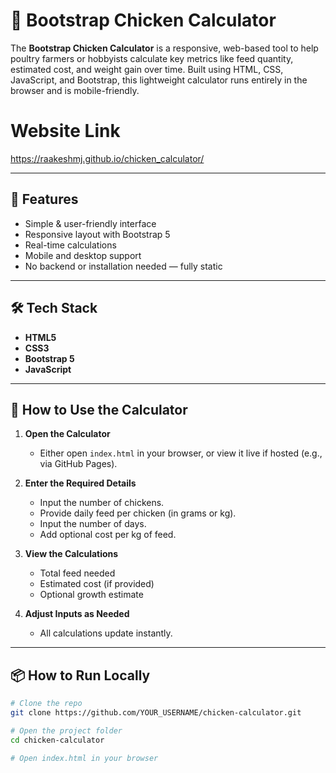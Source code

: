 # 🐔 Bootstrap Chicken Calculator

The **Bootstrap Chicken Calculator** is a responsive, web-based tool to help poultry farmers or hobbyists calculate key metrics like feed quantity, estimated cost, and weight gain over time. Built using HTML, CSS, JavaScript, and Bootstrap, this lightweight calculator runs entirely in the browser and is mobile-friendly.

# Website Link
 https://raakeshmj.github.io/chicken_calculator/ 

 
---

## 🚀 Features

- Simple & user-friendly interface
- Responsive layout with Bootstrap 5
- Real-time calculations
- Mobile and desktop support
- No backend or installation needed — fully static

---

## 🛠️ Tech Stack

- **HTML5**
- **CSS3**
- **Bootstrap 5**
- **JavaScript**

---

## 🧠 How to Use the Calculator

1. **Open the Calculator**  
   - Either open `index.html` in your browser, or view it live if hosted (e.g., via GitHub Pages).

2. **Enter the Required Details**  
   - Input the number of chickens.
   - Provide daily feed per chicken (in grams or kg).
   - Input the number of days.
   - Add optional cost per kg of feed.

3. **View the Calculations**  
   - Total feed needed
   - Estimated cost (if provided)
   - Optional growth estimate

4. **Adjust Inputs as Needed**  
   - All calculations update instantly.

---

## 📦 How to Run Locally

```bash
# Clone the repo
git clone https://github.com/YOUR_USERNAME/chicken-calculator.git

# Open the project folder
cd chicken-calculator

# Open index.html in your browser
